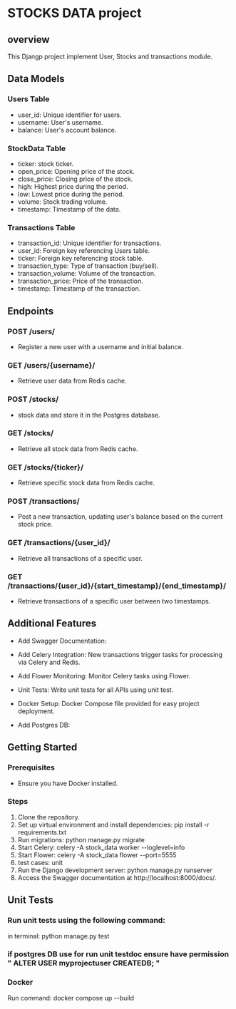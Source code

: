 # STOCKS DATA project

## overview 
This Djangp project implement User, Stocks and transactions module.


## Data Models

### Users Table
- user_id: Unique identifier for users.
- username: User's username.
- balance: User's account balance.

### StockData Table
- ticker: stock ticker.
- open_price: Opening price of the stock.
- close_price: Closing price of the stock.
- high: Highest price during the period.
- low: Lowest price during the period.
- volume: Stock trading volume.
- timestamp: Timestamp of the data.

### Transactions Table
- transaction_id: Unique identifier for transactions.
- user_id: Foreign key referencing Users table.
- ticker: Foreign key referencing stock table.
- transaction_type: Type of transaction (buy/sell).
- transaction_volume: Volume of the transaction.
- transaction_price: Price of the transaction.
- timestamp: Timestamp of the transaction.

## Endpoints

### POST /users/
- Register a new user with a username and initial balance.

### GET /users/{username}/
- Retrieve user data from Redis cache.

### POST /stocks/
- stock data and store it in the Postgres database.

### GET /stocks/
- Retrieve all stock data from Redis cache.

### GET /stocks/{ticker}/
- Retrieve specific stock data from Redis cache.

### POST /transactions/
- Post a new transaction, updating user's balance based on the current stock price.

### GET /transactions/{user_id}/
- Retrieve all transactions of a specific user.

### GET /transactions/{user_id}/{start_timestamp}/{end_timestamp}/
- Retrieve transactions of a specific user between two timestamps.

## Additional Features

- Add Swagger Documentation:

- Add Celery Integration: New transactions trigger tasks for processing via Celery and Redis.

- Add Flower Monitoring: Monitor Celery tasks using Flower.

- Unit Tests: Write unit tests for all APIs using unit test.

- Docker Setup: Docker Compose file provided for easy project deployment.
- Add Postgres DB:

## Getting Started

### Prerequisites
- Ensure you have Docker installed.

### Steps
1. Clone the repository.
2. Set up virtual environment and install dependencies: pip install -r requirements.txt
3. Run migrations: python manage.py migrate
4. Start Celery: celery -A stock_data worker --loglevel=info
5. Start Flower: celery -A stock_data flower --port=5555
7. test cases: unit  
8. Run the Django development server: python manage.py runserver
9. Access the Swagger documentation at http://localhost:8000/docs/.

## Unit Tests
### Run unit tests using the following command:
   in terminal: python manage.py test
### if postgres DB use for run unit testdoc ensure have permission " ALTER USER myprojectuser CREATEDB; "

### Docker
Run command: docker compose up  --build
